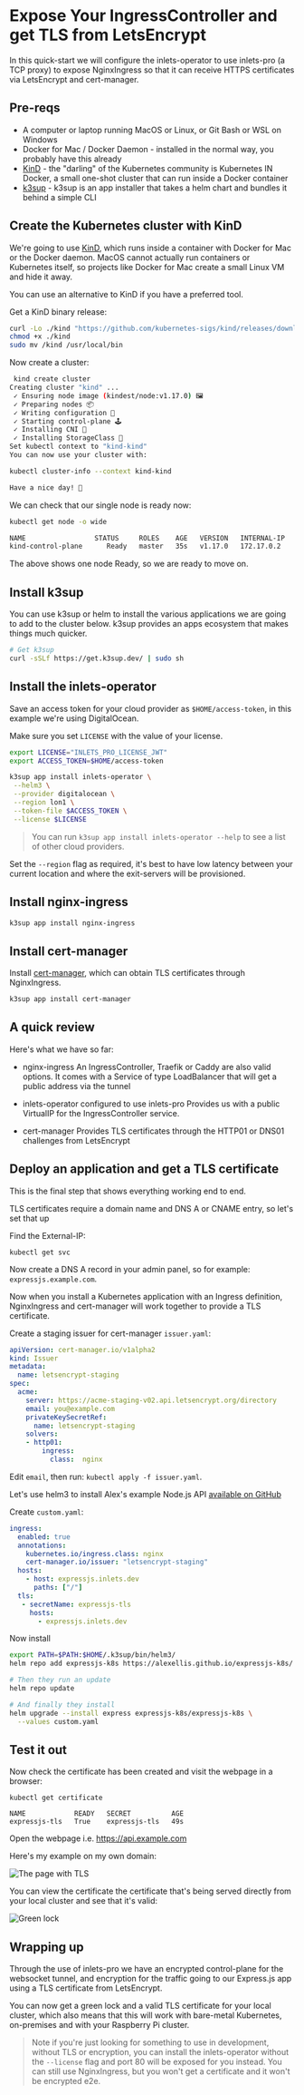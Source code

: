 # Expose Your IngressController and get TLS from LetsEncrypt

In this quick-start we will configure the inlets-operator to use inlets-pro (a TCP proxy) to expose NginxIngress so that it can receive HTTPS certificates via LetsEncrypt and cert-manager.

## Pre-reqs

* A computer or laptop running MacOS or Linux, or Git Bash or WSL on Windows
* Docker for Mac / Docker Daemon - installed in the normal way, you probably have this already
* [KinD](https://github.com/kubernetes-sigs/kind) - the "darling" of the Kubernetes community is Kubernetes IN Docker, a small one-shot cluster that can run inside a Docker container
* [k3sup](https://github.com/alexellis/k3sup) - k3sup is an app installer that takes a helm chart and bundles it behind a simple CLI

## Create the Kubernetes cluster with KinD

We're going to use [KinD](https://github.com/kubernetes-sigs/kind), which runs inside a container with Docker for Mac or the Docker daemon. MacOS cannot actually run containers or Kubernetes itself, so projects like Docker for Mac create a small Linux VM and hide it away.

You can use an alternative to KinD if you have a preferred tool.

Get a KinD binary release:

```bash
curl -Lo ./kind "https://github.com/kubernetes-sigs/kind/releases/download/v0.7.0/kind-$(uname)-amd64"
chmod +x ./kind
sudo mv /kind /usr/local/bin
```

Now create a cluster:

```bash
 kind create cluster
Creating cluster "kind" ...
 ✓ Ensuring node image (kindest/node:v1.17.0) 🖼
 ✓ Preparing nodes 📦  
 ✓ Writing configuration 📜 
 ✓ Starting control-plane 🕹️ 
 ✓ Installing CNI 🔌 
 ✓ Installing StorageClass 💾 
Set kubectl context to "kind-kind"
You can now use your cluster with:

kubectl cluster-info --context kind-kind

Have a nice day! 👋
```

We can check that our single node is ready now:

```bash
kubectl get node -o wide

NAME                 STATUS     ROLES    AGE   VERSION   INTERNAL-IP   EXTERNAL-IP   OS-IMAGE       KERNEL-VERSION     CONTAINER-RUNTIME
kind-control-plane      Ready   master   35s   v1.17.0   172.17.0.2    <none>        Ubuntu 19.10   5.3.0-26-generic   containerd://1.3.2
```

The above shows one node Ready, so we are ready to move on.

## Install k3sup

You can use k3sup or helm to install the various applications we are going to add to the cluster below. k3sup provides an apps ecosystem that makes things much quicker.

```bash
# Get k3sup
curl -sSLf https://get.k3sup.dev/ | sudo sh
```

## Install the inlets-operator

Save an access token for your cloud provider as `$HOME/access-token`, in this example we're using DigitalOcean.

Make sure you set `LICENSE` with the value of your license.

```bash
export LICENSE="INLETS_PRO_LICENSE_JWT"
export ACCESS_TOKEN=$HOME/access-token

k3sup app install inlets-operator \
 --helm3 \
 --provider digitalocean \
 --region lon1 \
 --token-file $ACCESS_TOKEN \
 --license $LICENSE
```

> You can run `k3sup app install inlets-operator --help` to see a list of other cloud providers.

Set the `--region` flag as required, it's best to have low latency between your current location and where the exit-servers will be provisioned.

## Install nginx-ingress

```bash
k3sup app install nginx-ingress
```

## Install cert-manager

Install [cert-manager](https://cert-manager.io/docs/), which can obtain TLS certificates through NginxIngress.

```bash
k3sup app install cert-manager
```

## A quick review

Here's what we have so far:

* nginx-ingress
    An IngressController, Traefik or Caddy are also valid options. It comes with a Service of type LoadBalancer that will get a public address via the tunnel

* inlets-operator configured to use inlets-pro
    Provides us with a public VirtualIP for the IngressController service.

* cert-manager
    Provides TLS certificates through the HTTP01 or DNS01 challenges from LetsEncrypt

## Deploy an application and get a TLS certificate

This is the final step that shows everything working end to end.

TLS certificates require a domain name and DNS A or CNAME entry, so let's set that up

Find the External-IP:

```
kubectl get svc
```

Now create a DNS A record in your admin panel, so for example: `expressjs.example.com`.

Now when you install a Kubernetes application with an Ingress definition, NginxIngress and cert-manager will work together to provide a TLS certificate.

Create a staging issuer for cert-manager `issuer.yaml`:

```yaml
apiVersion: cert-manager.io/v1alpha2
kind: Issuer
metadata:
  name: letsencrypt-staging
spec:
  acme:
    server: https://acme-staging-v02.api.letsencrypt.org/directory
    email: you@example.com
    privateKeySecretRef:
      name: letsencrypt-staging
    solvers:
    - http01:
        ingress:
          class:  nginx
```

Edit `email`, then run: `kubectl apply -f issuer.yaml`.

Let's use helm3 to install Alex's example Node.js API [available on GitHub](https://github.com/alexellis/expressjs-k8s)

Create `custom.yaml`:

```yaml
ingress:
  enabled: true
  annotations:
    kubernetes.io/ingress.class: nginx
    cert-manager.io/issuer: "letsencrypt-staging"
  hosts:
    - host: expressjs.inlets.dev
      paths: ["/"]
  tls:
   - secretName: expressjs-tls
     hosts:
       - expressjs.inlets.dev
```

Now install
```bash
export PATH=$PATH:$HOME/.k3sup/bin/helm3/
helm repo add expressjs-k8s https://alexellis.github.io/expressjs-k8s/

# Then they run an update
helm repo update

# And finally they install
helm upgrade --install express expressjs-k8s/expressjs-k8s \
  --values custom.yaml
```

## Test it out

Now check the certificate has been created and visit the webpage in a browser:

```
kubectl get certificate

NAME            READY   SECRET          AGE
expressjs-tls   True    expressjs-tls   49s
```

Open the webpage i.e. https://api.example.com

Here's my example on my own domain:

![The page with TLS](../images/operator-pro-webpage.png)

You can view the certificate the certificate that's being served directly from your local cluster and see that it's valid:

![Green lock](../images/operator-pro-webpage-letsencrypt.png)

## Wrapping up

Through the use of inlets-pro we have an encrypted control-plane for the websocket tunnel, and encryption for the traffic going to our Express.js app using a TLS certificate from LetsEncrypt.

You can now get a green lock and a valid TLS certificate for your local cluster, which also means that this will work with bare-metal Kubernetes, on-premises and with your Raspberry Pi cluster.

> Note if you're just looking for something to use in development, without TLS or encryption, you can install the inlets-operator without the `--license` flag and port 80 will be exposed for you instead. You can still use NginxIngress, but you won't get a certificate and it won't be encrypted e2e.
